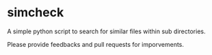 # simcheck
A simple python script to search for similar files within sub directories.

Please provide feedbacks and pull requests for imporvements.

